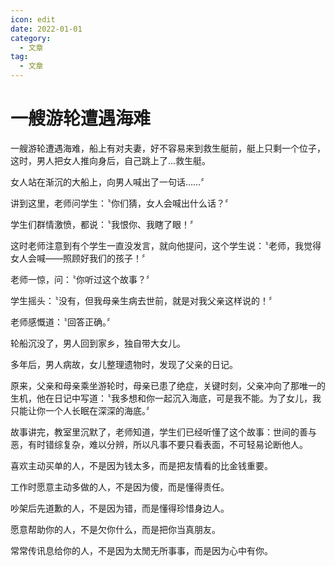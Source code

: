 ```yaml
---
icon: edit
date: 2022-01-01
category:
  - 文章
tag:
  - 文章
---
```


# 一艘游轮遭遇海难

一艘游轮遭遇海难，船上有对夫妻，好不容易来到救生艇前，艇上只剩一个位子，这时，男人把女人推向身后，自己跳上了...救生艇。

女人站在渐沉的大船上，向男人喊出了一句话……〞

讲到这里，老师问学生：〝你们猜，女人会喊出什么话？〞

学生们群情激愤，都说：〝我恨你、我瞎了眼！〞

这时老师注意到有个学生一直没发言，就向他提问，这个学生说：〝老师，我觉得女人会喊——照顾好我们的孩子！〞

老师一惊，问：〝你听过这个故事？〞

学生摇头：〝没有，但我母亲生病去世前，就是对我父亲这样说的！〞

老师感慨道：〝回答正确。〞

轮船沉没了，男人回到家乡，独自带大女儿。

多年后，男人病故，女儿整理遗物时，发现了父亲的日记。

原来，父亲和母亲乘坐游轮时，母亲已患了绝症，关键时刻，父亲冲向了那唯一的生机，他在日记中写道：〝我多想和你一起沉入海底，可是我不能。为了女儿，我只能让你一个人长眠在深深的海底。〞

故事讲完，教室里沉默了，老师知道，学生们已经听懂了这个故事：世间的善与恶，有时错综复杂，难以分辨，所以凡事不要只看表面，不可轻易论断他人。

喜欢主动买单的人，不是因为钱太多，而是把友情看的比金钱重要。

工作时愿意主动多做的人，不是因为傻，而是懂得责任。

吵架后先道歉的人，不是因为错，而是懂得珍惜身边人。

愿意帮助你的人，不是欠你什么，而是把你当真朋友。

常常传讯息给你的人，不是因为太閒无所事事，而是因为心中有你。